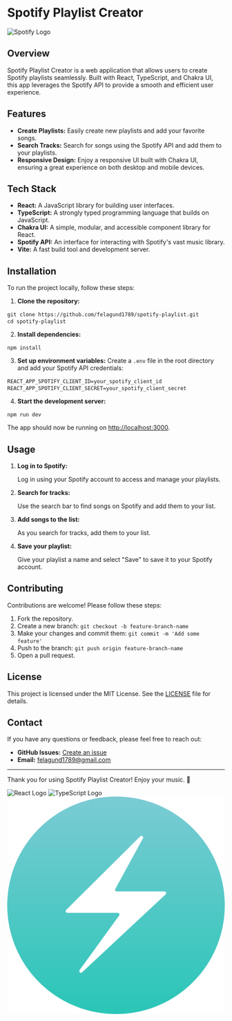 # Spotify Playlist Creator

![Spotify Logo](https://cdn.worldvectorlogo.com/logos/spotify-2.svg)

## Overview

Spotify Playlist Creator is a web application that allows users to create Spotify playlists seamlessly. Built with React, TypeScript, and Chakra UI, this app leverages the Spotify API to provide a smooth and efficient user experience.

## Features

- **Create Playlists:** Easily create new playlists and add your favorite songs.
- **Search Tracks:** Search for songs using the Spotify API and add them to your playlists.
- **Responsive Design:** Enjoy a responsive UI built with Chakra UI, ensuring a great experience on both desktop and mobile devices.

## Tech Stack

- **React:** A JavaScript library for building user interfaces.
- **TypeScript:** A strongly typed programming language that builds on JavaScript.
- **Chakra UI:** A simple, modular, and accessible component library for React.
- **Spotify API:** An interface for interacting with Spotify's vast music library.
- **Vite:** A fast build tool and development server.

## Installation

To run the project locally, follow these steps:

1. **Clone the repository:**
```
git clone https://github.com/felagund1789/spotify-playlist.git
cd spotify-playlist
```

2. **Install dependencies:**
```
npm install
```

3. **Set up environment variables:**
   Create a `.env` file in the root directory and add your Spotify API credentials:
```
REACT_APP_SPOTIFY_CLIENT_ID=your_spotify_client_id
REACT_APP_SPOTIFY_CLIENT_SECRET=your_spotify_client_secret
```

4. **Start the development server:**
```
npm run dev
```
The app should now be running on [http://localhost:3000](http://localhost:3000).

## Usage

1. **Log in to Spotify:**

   Log in using your Spotify account to access and manage your playlists.

2. **Search for tracks:**

   Use the search bar to find songs on Spotify and add them to your list.

3. **Add songs to the list:**

   As you search for tracks, add them to your list.

4. **Save your playlist:**

   Give your playlist a name and select "Save" to save it to your Spotify account.

## Contributing

Contributions are welcome! Please follow these steps:

1. Fork the repository.
2. Create a new branch: `git checkout -b feature-branch-name`
3. Make your changes and commit them: `git commit -m 'Add some feature'`
4. Push to the branch: `git push origin feature-branch-name`
5. Open a pull request.

## License

This project is licensed under the MIT License. See the [LICENSE](LICENSE) file for details.

## Contact

If you have any questions or feedback, please feel free to reach out:

- **GitHub Issues:** [Create an issue](https://github.com/felagund1789/spotify-playlist/issues)
- **Email:** [felagund1789@gmail.com](mailto:felagund1789@gmail.com)

---

Thank you for using Spotify Playlist Creator! Enjoy your music. 🎵

![React Logo](https://cdn.worldvectorlogo.com/logos/react-2.svg)
![TypeScript Logo](https://cdn.worldvectorlogo.com/logos/typescript.svg)
![Chakra UI Logo](https://raw.githubusercontent.com/chakra-ui/chakra-ui/main/logo/logomark-colored.svg)